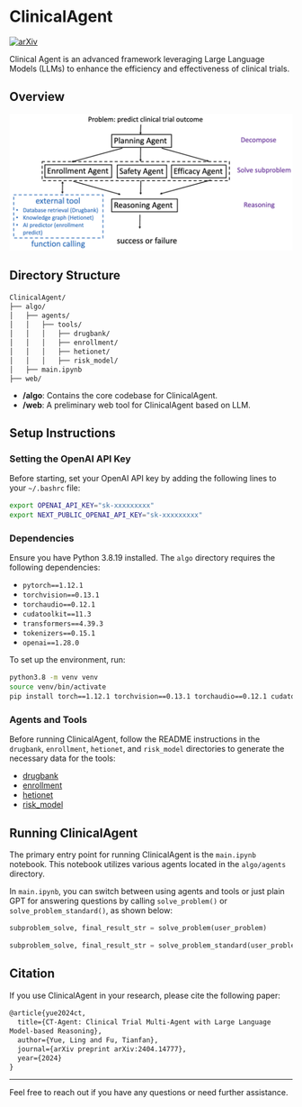 # ClinicalAgent

[![arXiv](https://img.shields.io/badge/arXiv-2404.14777-b31b1b.svg)](https://arxiv.org/abs/2404.14777)

Clinical Agent is an advanced framework leveraging Large Language Models (LLMs) to enhance the efficiency and effectiveness of clinical trials.

## Overview

![ClinicalAgent Overview](ctagent.png)

## Directory Structure

```
ClinicalAgent/
├── algo/
│   ├── agents/
│   │   ├── tools/
│   │   │   ├── drugbank/
│   │   │   ├── enrollment/
│   │   │   ├── hetionet/
│   │   │   ├── risk_model/
│   ├── main.ipynb
├── web/
```

- **/algo**: Contains the core codebase for ClinicalAgent.
- **/web**: A preliminary web tool for ClinicalAgent based on LLM.

## Setup Instructions

### Setting the OpenAI API Key

Before starting, set your OpenAI API key by adding the following lines to your `~/.bashrc` file:

```sh
export OPENAI_API_KEY="sk-xxxxxxxxx"
export NEXT_PUBLIC_OPENAI_API_KEY="sk-xxxxxxxxx"
```

### Dependencies

Ensure you have Python 3.8.19 installed. The `algo` directory requires the following dependencies:

- `pytorch==1.12.1`
- `torchvision==0.13.1`
- `torchaudio==0.12.1`
- `cudatoolkit==11.3`
- `transformers==4.39.3`
- `tokenizers==0.15.1`
- `openai==1.28.0`

To set up the environment, run:

```sh
python3.8 -m venv venv
source venv/bin/activate
pip install torch==1.12.1 torchvision==0.13.1 torchaudio==0.12.1 cudatoolkit==11.3 transformers==4.39.3 tokenizers==0.15.1 openai==1.28.0
```

### Agents and Tools

Before running ClinicalAgent, follow the README instructions in the `drugbank`, `enrollment`, `hetionet`, and `risk_model` directories to generate the necessary data for the tools:

- [drugbank](https://github.com/LeoYML/ClinicalAgent/tree/main/algo/agents/tools/drugbank)
- [enrollment](https://github.com/LeoYML/ClinicalAgent/tree/main/algo/agents/tools/enrollment)
- [hetionet](https://github.com/LeoYML/ClinicalAgent/tree/main/algo/agents/tools/hetionet)
- [risk_model](https://github.com/LeoYML/ClinicalAgent/tree/main/algo/agents/tools/risk_model)

## Running ClinicalAgent

The primary entry point for running ClinicalAgent is the `main.ipynb` notebook. This notebook utilizes various agents located in the `algo/agents` directory.

In `main.ipynb`, you can switch between using agents and tools or just plain GPT for answering questions by calling `solve_problem()` or `solve_problem_standard()`, as shown below:

```python
subproblem_solve, final_result_str = solve_problem(user_problem)
```

```python
subproblem_solve, final_result_str = solve_problem_standard(user_problem)
```

## Citation

If you use ClinicalAgent in your research, please cite the following paper:

```
@article{yue2024ct,
  title={CT-Agent: Clinical Trial Multi-Agent with Large Language Model-based Reasoning},
  author={Yue, Ling and Fu, Tianfan},
  journal={arXiv preprint arXiv:2404.14777},
  year={2024}
}
```

---

Feel free to reach out if you have any questions or need further assistance.

